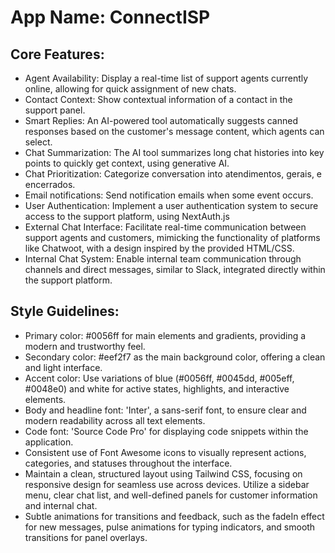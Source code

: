 # **App Name**: ConnectISP

## Core Features:

- Agent Availability: Display a real-time list of support agents currently online, allowing for quick assignment of new chats.
- Contact Context: Show contextual information of a contact in the support panel.
- Smart Replies: An AI-powered tool automatically suggests canned responses based on the customer's message content, which agents can select.
- Chat Summarization: The AI tool summarizes long chat histories into key points to quickly get context, using generative AI.
- Chat Prioritization: Categorize conversation into atendimentos, gerais, e encerrados.
- Email notifications: Send notification emails when some event occurs.
- User Authentication: Implement a user authentication system to secure access to the support platform, using NextAuth.js
- External Chat Interface: Facilitate real-time communication between support agents and customers, mimicking the functionality of platforms like Chatwoot, with a design inspired by the provided HTML/CSS.
- Internal Chat System: Enable internal team communication through channels and direct messages, similar to Slack, integrated directly within the support platform.

## Style Guidelines:

- Primary color: #0056ff for main elements and gradients, providing a modern and trustworthy feel.
- Secondary color: #eef2f7 as the main background color, offering a clean and light interface.
- Accent color: Use variations of blue (#0056ff, #0045dd, #005eff, #0048e0) and white for active states, highlights, and interactive elements.
- Body and headline font: 'Inter', a sans-serif font, to ensure clear and modern readability across all text elements.
- Code font: 'Source Code Pro' for displaying code snippets within the application.
- Consistent use of Font Awesome icons to visually represent actions, categories, and statuses throughout the interface.
- Maintain a clean, structured layout using Tailwind CSS, focusing on responsive design for seamless use across devices. Utilize a sidebar menu, clear chat list, and well-defined panels for customer information and internal chat.
- Subtle animations for transitions and feedback, such as the fadeIn effect for new messages, pulse animations for typing indicators, and smooth transitions for panel overlays.